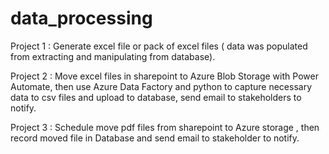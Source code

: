 # data_processing
Project 1 : Generate excel file or pack of excel files ( data was populated from extracting and manipulating from database).

Project 2 : Move excel files in sharepoint to Azure Blob Storage with Power Automate, then use Azure Data Factory and python to capture necessary data to csv files and upload to database, send email to stakeholders to notify.

Project 3 : Schedule move pdf files from sharepoint to Azure storage , then record moved file in Database and send email to stakeholder to notify.



